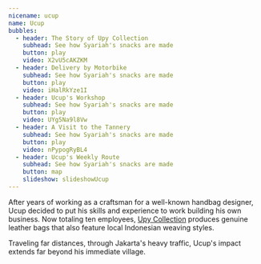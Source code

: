 ```yaml
---
nicename: ucup
name: Ucup
bubbles:
  - header: The Story of Upy Collection
    subhead: See how Syariah's snacks are made
    button: play
    video: X2vU5cAKZKM
  - header: Delivery by Motorbike
    subhead: See how Syariah's snacks are made
    button: play
    video: iHalRkYze1I
  - header: Ucup's Workshop
    subhead: See how Syariah's snacks are made
    button: play
    video: UYg5Na9l8Vw 
  - header: A Visit to the Tannery
    subhead: See how Syariah's snacks are made
    button: play
    video: nPypogRyBL4
  - header: Ucup's Weekly Route
    subhead: See how Syariah's snacks are made
    button: map
    slideshow: slideshowUcup
---
```


<p>After years of working as a craftsman for a well-known handbag designer, Ucup decided to put his skills and experience to work building his own business. Now totaling ten employees, <a href="http://upycollection.com/" target="_blank">Upy Collection</a> produces genuine leather bags that also feature local Indonesian weaving styles.</p>

<p class="slideshow-only">Traveling far distances, through Jakarta's heavy traffic, Ucup's impact extends far beyond his immediate village.</p>